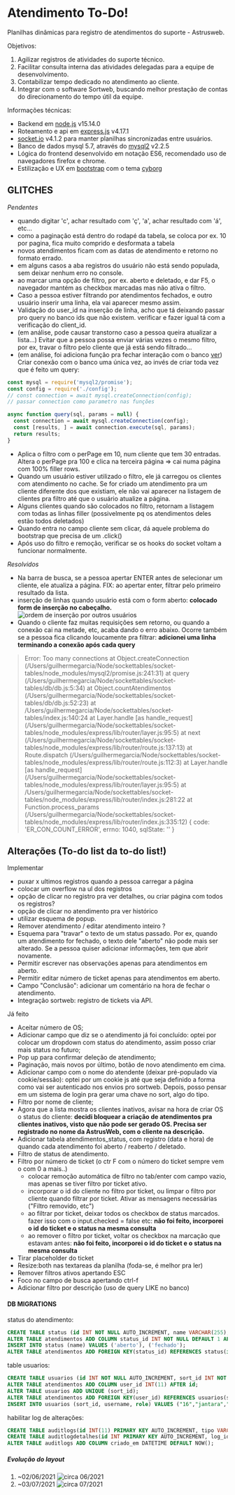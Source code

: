 # Atendimento To-Do!

Planilhas dinâmicas para registro de atendimentos do suporte - Astrusweb.

Objetivos:

1. Agilizar registros de atividades do suporte técnico.
2. Facilitar consulta interna das atividades delegadas para a equipe de desenvolvimento.
3. Contabilizar tempo dedicado no atendimento ao cliente.
4. Integrar com o software Sortweb, buscando melhor prestação de contas do direcionamento do tempo útil da equipe.

Informações técnicas:

- Backend em [node.js](https://nodejs.org/) v15.14.0
- Roteamento e api em [express.js](https://expressjs.com/) v4.17.1
- [socket.io](https://socket.io/) v4.1.2 para manter planilhas sincronizadas entre usuários.
- Banco de dados mysql 5.7, através do [mysql2](https://www.npmjs.com/package/mysql2) v2.2.5
- Lógica do frontend desenvolvido em notação ES6, recomendado uso de navegadores firefox e chrome.
- Estilização e UX em [bootstrap](https://getbootstrap.com/) com o tema [cyborg](https://bootswatch.com/cyborg/)


## GLITCHES

*Pendentes*

- quando digitar 'c', achar resultado com 'ç', 'a', achar resultado com 'á', etc...
- como a paginação está dentro do rodapé da tabela, se coloca por ex. 10 por pagina, fica muito comprido e desformata a tabela
- novos atendimentos ficam com as datas de atendimento e retorno no formato errado.
- em alguns casos a aba registros do usuário não está sendo populada, sem deixar nenhum erro no console.
- ao marcar uma opção de filtro, por ex. aberto e deletado, e dar F5, o navegador mantém as checkbox marcadas mas não ativa o filtro.
- Caso a pessoa estiver filtrando por atendimentos fechados, e outro usuário inserir uma linha, ela vai aparecer mesmo assim.
- Validação do user\_id na inserção de linha, acho que tá deixando passar pro query no banco ids que não existem. verificar e fazer igual tá com a verificação do client\_id.
- (em análise, pode causar transtorno caso a pessoa queira atualizar a lista...) Evitar que a pessoa possa enviar várias vezes o mesmo filtro, por ex, travar o filtro pelo cliente que já está sendo filtrado...
- (em análise, foi adiciona função pra fechar interação com o banco [ver](https://github.com/guites/socket-tables/blob/main/db/db.js#L7)) Criar conexão com o banco uma única vez, ao invés de criar toda vez que é feito um query:
```javascript
const mysql = require('mysql2/promise');
const config = require('./config');
// const connection = await mysql.createConnection(config);
// passar connection como parametro nas funções

async function query(sql, params = null) {
  const connection = await mysql.createConnection(config);
  const [results, ] = await connection.execute(sql, params);
  return results;
}
```
- Aplica o filtro com o perPage em 10, num cliente que tem 30 entradas. Altera o perPage pra 100 e clica na terceira página => cai numa página com 100% filler rows.
- Quando um usuário estiver utilizado o filtro, ele já carregou os clientes com atendimento no cache. Se for criado um atendimento pra um cliente diferente dos que existiam, ele não vai aparecer na listagem de clientes pra filtro até que o usuário atualize a página.
- Alguns clientes quando são colocados no filtro, retornam a listagem com todas as linhas filler (possivelmente pq os atendimentos deles estão todos deletados)
- Quando entra no campo cliente sem clicar, dá aquele problema do bootstrap que precisa de um .click()
- Após uso do filtro e remoção, verificar se os hooks do socket voltam a funcionar normalmente.

*Resolvidos*

- Na barra de busca, se a pessoa apertar ENTER antes de selecionar um cliente, ele atualiza a página. FIX: ao apertar enter, filtrar pelo primeiro resultado da lista.
- inserção de linhas quando usuário está com o form aberto: **colocado form de inserção no cabeçalho.**
![ordem de inserção por outros usuários](readme/ordem_insercoes.png)
- Quando o cliente faz muitas requisições sem retorno, ou quando a conexão cai na metade, etc, acaba dando o erro abaixo. Ocorre também se a pessoa fica clicando loucamente pra filtrar: **adicionei uma linha terminando a conexão após cada query** 
> Error: Too many connections
>     at Object.createConnection (/Users/guilhermegarcia/Node/sockettables/socket-tables/node_modules/mysql2/promise.js:241:31)
>     at query (/Users/guilhermegarcia/Node/sockettables/socket-tables/db/db.js:5:34)
>     at Object.countAtendimentos (/Users/guilhermegarcia/Node/sockettables/socket-tables/db/db.js:52:23)
>     at /Users/guilhermegarcia/Node/sockettables/socket-tables/index.js:140:24
>     at Layer.handle [as handle_request] (/Users/guilhermegarcia/Node/sockettables/socket-tables/node_modules/express/lib/router/layer.js:95:5)
>     at next (/Users/guilhermegarcia/Node/sockettables/socket-tables/node_modules/express/lib/router/route.js:137:13)
>     at Route.dispatch (/Users/guilhermegarcia/Node/sockettables/socket-tables/node_modules/express/lib/router/route.js:112:3)
>     at Layer.handle [as handle_request] (/Users/guilhermegarcia/Node/sockettables/socket-tables/node_modules/express/lib/router/layer.js:95:5)
>     at /Users/guilhermegarcia/Node/sockettables/socket-tables/node_modules/express/lib/router/index.js:281:22
>     at Function.process_params (/Users/guilhermegarcia/Node/sockettables/socket-tables/node_modules/express/lib/router/index.js:335:12) {
>   code: 'ER\_CON\_COUNT\_ERROR',
>   errno: 1040,
>   sqlState: ''
> }
## Alterações (To-do list da to-do list!)

Implementar

- puxar x ultimos registros quando a pessoa carregar a página
- colocar um overflow na ul dos registros
- opção de clicar no registro pra ver detalhes, ou criar página com todos os registros?
- opção de clicar no atendimento pra ver histórico
- utilizar esquema de popup.
- Remover atendimento / editar atendimento inteiro ?
- Esquema para "travar" o texto de um status passado. Por ex, quando um atendimento for fechado, o texto dele "aberto" não pode mais ser alterado. Se a pessoa quiser adicionar informações, tem que abrir novamente.
- Permitir escrever nas observações apenas para atendimentos em aberto.
- Permitir editar número de ticket apenas para atendimentos em aberto.
- Campo "Conclusão": adicionar um comentário na hora de fechar o atendimento.
- Integração sortweb: registro de tickets via API.

Já feito

- Aceitar número de OS;
- Adicionar campo que diz se o atendimento já foi concluído: optei por colocar um dropdown com status do atendimento, assim posso criar mais status no futuro;
- Pop up para confirmar deleção de atendimento;
- Paginação, mais novos por último, botão de novo atendimento em cima.
- Adicionar campo com o nome do atendente (deixar pré-populado via cookie/sessão): optei por um cookie js até que seja definido a forma como vai ser autenticado nos envios pro sortweb. Depois, posso pensar em um sistema de login pra gerar uma chave no sort, algo do tipo.
- Filtro por nome de cliente;
- Agora que a lista mostra os clientes inativos, avisar na hora de criar OS
  o status do cliente: **decidi bloquear a criação de atendimentos pra clientes inativos, visto que não pode ser gerado OS. Precisa ser registrado no nome da AstrusWeb, com o cliente na descrição.**
- Adicionar tabela atendimentos\_status, com registro (data e hora) de quando cada atendimento foi aberto / reaberto / deletado.
- Filtro de status de atendimento.
- Filtro por número de ticket (o ctr F com o número do ticket sempre vem o com 0 a mais..)
  - colocar remoção automática de filtro no tab/enter com campo vazio, mas apenas se tiver filtro por ticket ativo.
  - incorporar o id do cliente no filtro por ticket, ou limpar o filtro por cliente quando filtrar por ticket. Ativar as mensagens necessárias ("Filtro removido, etc")
  - ao filtrar por ticket, deixar todos os checkbox de status marcados. fazer isso com o input.checked = false etc: **não foi feito, incorporei o id do ticket e o status na mesma consulta**
  - ao remover o filtro por ticket, voltar os checkbox na marcação que estavam antes: **não foi feito, incorporei o id do ticket e o status na mesma consulta**
- Tirar placeholder do ticket
- Resize:both nas textareas da planilha \(foda-se, é melhor pra ler\)
- Remover filtros ativos apertando ESC
- Foco no campo de busca apertando ctrl-f
- Adicionar filtro por descrição \(uso de query LIKE no banco\)

#### DB MIGRATIONS

status do atendimento:

```sql
CREATE TABLE status (id INT NOT NULL AUTO_INCREMENT, name VARCHAR(255), PRIMARY KEY(id));
ALTER TABLE atendimentos ADD COLUMN status_id INT NOT NULL DEFAULT 1 AFTER id;
INSERT INTO status (name) VALUES ('aberto'), ('fechado');
ALTER TABLE atendimentos ADD FOREIGN KEY(status_id) REFERENCES status(id);
```

table usuarios:

```sql
CREATE TABLE usuarios (id INT NOT NULL AUTO_INCREMENT, sort_id INT NOT NULL, username VARCHAR(13) NOT NULL, role VARCHAR(25) NOT NULL, active TINYINT NOT NULL DEFAULT 1, PRIMARY KEY(id));
ALTER TABLE atendimentos ADD COLUMN user_id INT(11) AFTER id;
ALTER TABLE usuarios ADD UNIQUE (sort_id);
ALTER TABLE atendimentos ADD FOREIGN KEY(user_id) REFERENCES usuarios(sort_id);
INSERT INTO usuarios (sort_id, username, role) VALUES ("16","jantara","programador"), ("50","murilo","programador"), ("55","gustavo","programador"), ("69","mlucas","programador"), ("70","gabrielb","programador"), ("84","guilhermea","suporte"), ("104","felipe","programador"), ("105","andressa","suporte");
```

habilitar log de alterações:

```sql
CREATE TABLE auditlogs(id INT(11) PRIMARY KEY AUTO_INCREMENT, tipo VARCHAR(255) NOT NULL, tabela VARCHAR(255) NOT NULL, user_id INT NOT NULL, tabela_pk INT NOT NULL, FOREIGN KEY (user_id) REFERENCES usuarios(sort_id));
CREATE TABLE auditlogdetalhes(id INT PRIMARY KEY AUTO_INCREMENT, log_id INT NOT NULL, nome_coluna VARCHAR(255) NOT NULL, valor_antigo TEXT, valor_novo TEXT NOT NULL, FOREIGN KEY (log_id) REFERENCES auditlogs(id));
ALTER TABLE auditlogs ADD COLUMN criado_em DATETIME DEFAULT NOW();
```

##### Evolução do layout

1. ~02/06/2021
![circa 06/2021](readme/todo02062021.png)
2. ~03/07/2021
![circa 07/2021](readme/todo03072021.png)
